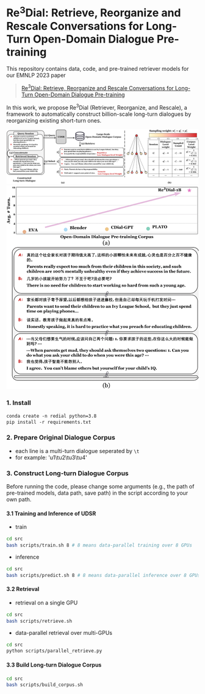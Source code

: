 # Re$^3$Dial: Retrieve, Reorganize and Rescale Conversations for Long-Turn Open-Domain Dialogue Pre-training

This repository contains data, code, and pre-trained retriever models for our EMNLP 2023 paper
> [Re$^3$Dial: Retrieve, Reorganize and Rescale Conversations for Long-Turn Open-Domain Dialogue Pre-training](https://arxiv.org/abs/2305.02606)

In this work, we propose Re$^3$Dial (Retriever, Reorganize, and Rescale), a framework to automatically construct billion-scale long-turn dialogues by reorganizing existing short-turn ones.

![](figures/framework.png "Re$^3$Dial Framework")
![](figures/example.png "Example of the constructed long-turn dialogue by Re$^3$Dial")

### 1. Install

```
conda create -n redial python=3.8
pip install -r requirements.txt
```

### 2. Prepare Original Dialogue Corpus

- each line is a multi-turn dialogue seperated by `\t`
- for example: 'u1\tu2\tu3\tu4'

### 3. Construct Long-turn Dialogue Corpus

Before running the code, please change some arguments (e.g., the path of pre-trained models, data path, save path) in the script according to your own path.

#### 3.1 Training and Inference of UDSR

- train

```bash
cd src
bash scripts/train.sh 8 # 8 means data-parallel training over 8 GPUs
```

- inference

```bash
cd src
bash scripts/predict.sh 8 # 8 means data-parallel inference over 8 GPUs
```

#### 3.2 Retrieval

- retrieval on a single GPU

```bash
cd src
bash scripts/retrieve.sh
```

- data-parallel retrieval over multi-GPUs

```bash
cd src
python scripts/parallel_retrieve.py
```

#### 3.3 Build Long-turn Dialogue Corpus

```bash
cd src
bash scripts/build_corpus.sh
```
